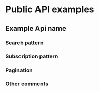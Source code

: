 # Public API examples

## Example Api name

### Search pattern

### Subscription pattern

### Pagination

### Other comments


